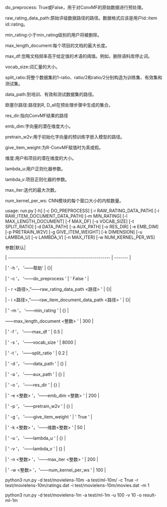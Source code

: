 do_preprocess: True或False，用于对ConvMF的原始数据进行预处理。

raw_rating_data_path:原始评级数据路径的路径。数据格式应该是用户id::item id::rating。

min_rating:小于min_rating级别的用户将被删除。

max_length_document:每个项目的文档的最大长度。

max_df:忽略文档频率高于给定值的术语的阈值。例如，删除语料库停止词。

vocab_size:词汇量的大小。

split_ratio:将整个数据集的1-ratio、ratio/2和ratio/2分别构造为训练集、有效集和测试集。

data_path:到培训、有效和测试数据集的路径。

欧塞尔路径:路径到R, D_all在预处理步骤中生成的集合。

res_dir:指向ConvMF结果的路径

emb_dim:字向量的潜在维度大小。

pretrain_w2v:用于初始化字向量的预训练字嵌入模型的路径。

give_item_weight:为R-ConvMF赋值时为真或假。

维度:用户和项目的潜在维度的大小。

lambda_u:用户正则化器参数。

lambda_v:项目正则化器的参数。

max_iter:迭代的最大次数。

num_kernel_per_ws: CNN模块的每个窗口大小的内核数量。



usage: run.py [-h] [-c DO_PREPROCESS] [-r RAW_RATING_DATA_PATH] [-i RAW_ITEM_DOCUMENT_DATA_PATH] [-m MIN_RATING]
              [-l MAX_LENGTH_DOCUMENT] [-f MAX_DF] [-s VOCAB_SIZE] [-t SPLIT_RATIO] [-d DATA_PATH] [-a AUX_PATH]
              [-o RES_DIR] [-e EMB_DIM] [-p PRETRAIN_W2V] [-g GIVE_ITEM_WEIGHT] [-k DIMENSION] [-u LAMBDA_U]
              [-v LAMBDA_V] [-n MAX_ITER] [-w NUM_KERNEL_PER_WS]



参数|默认|

| --------------------------------------------------- | ------- |

| ' -h '， '——帮助' | {}|

| ' -c '， '——do_preprocess ' | ' False ' |

| - r <路径>,”——raw_rating_data_path <路径> ' | {}|

| - i <路径>,”——raw_item_document_data_path <路径> ' | {}|

| ' -m '， '——min_rating ' | {} |

——max_length_document <整数> ' | 300 |

| ' -f '， '——max_df ' | 0.5 |

| ' -s '， '——vocab_size ' | 8000 |

| ' -t '， '——split_ratio ' | 0.2 |

| ' -d '， '——data_path ' | {} |

| ' -a '， '——aux_path ' | {} |

| ' -o '， '——res_dir ' | {} |

| ' -e <整数> '，'——emb_dim <整数> ' | 200 |

| ' -p '， '——pretrain_w2v ' | {} |

| ' -g '， '——give_item_weight ' | ' True ' |

| ' -k <整数> '，'——维数<整数> ' | 50 |

| ' -u '， '——lambda_u ' | {} |

| ' -v '， '——lambda_v ' | {} |

| ' -n <整数> '，'——max_iter <整数> ' | 200 |

| ' -w <整数> '，'——num_kernel_per_ws ' | 100 |


 python3 run.py -d test/movielens-10m -a test/ml-10m/ -c True -r test/movielens-10m/ratings.dat -i test/movielens-10m/movies.dat -m 1

python3 run.py -d test/movielens-1m -a test/ml-1m -u 100 -v 10 -o result-ml-1m